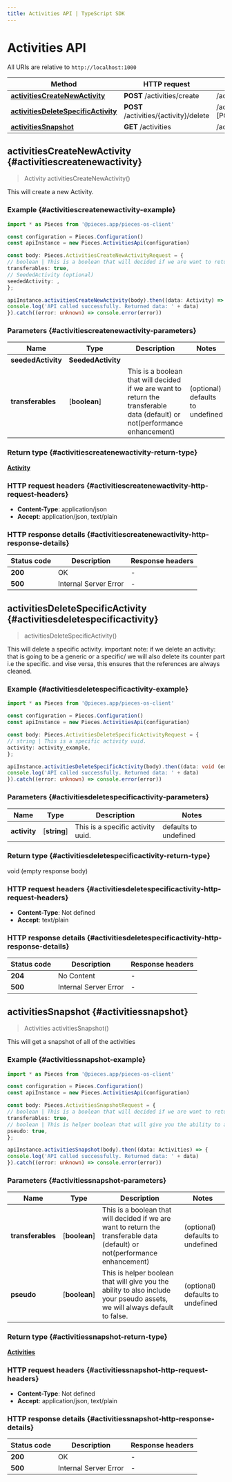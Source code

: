 ```yaml
---
title: Activities API | TypeScript SDK
---
```


# Activities API

All URIs are relative to `http://localhost:1000`

Method | HTTP request | Description
------------- | ------------- | -------------
[**activitiesCreateNewActivity**](ActivitiesApi#activitiescreatenewactivity) | **POST** /activities/create | /activities/create [POST]
[**activitiesDeleteSpecificActivity**](ActivitiesApi#activitiesdeletespecificactivity) | **POST** /activities/\{activity\}/delete | /activities/\{activity\}/delete [POST]
[**activitiesSnapshot**](ActivitiesApi#activitiessnapshot) | **GET** /activities | /activities [GET]


## **activitiesCreateNewActivity** {#activitiescreatenewactivity}
> Activity activitiesCreateNewActivity()

This will create a new Activity.

### Example {#activitiescreatenewactivity-example}

```typescript
import * as Pieces from '@pieces.app/pieces-os-client'

const configuration = Pieces.Configuration()
const apiInstance = new Pieces.ActivitiesApi(configuration)

const body: Pieces.ActivitiesCreateNewActivityRequest = {
// boolean | This is a boolean that will decided if we are want to return the transferable data (default) or not(performance enhancement) (optional)
transferables: true,
// SeededActivity (optional)
seededActivity: ,
};

apiInstance.activitiesCreateNewActivity(body).then((data: Activity) => {
console.log('API called successfully. Returned data: ' + data)
}).catch((error: unknown) => console.error(error))
```

### Parameters {#activitiescreatenewactivity-parameters}


Name | Type | Description  | Notes
------------- | ------------- | ------------- | -------------
 **seededActivity** | **SeededActivity**|  |
 **transferables** | [**boolean**] | This is a boolean that will decided if we are want to return the transferable data (default) or not(performance enhancement) | (optional) defaults to undefined


### Return type {#activitiescreatenewactivity-return-type}

[**Activity**](../models/Activity)

### HTTP request headers {#activitiescreatenewactivity-http-request-headers}

- **Content-Type**: application/json
- **Accept**: application/json, text/plain


### HTTP response details {#activitiescreatenewactivity-http-response-details}
| Status code | Description | Response headers
|-------------|-------------|------------------
**200** | OK |  -  |
**500** | Internal Server Error |  -  |

## **activitiesDeleteSpecificActivity** {#activitiesdeletespecificactivity}
> activitiesDeleteSpecificActivity()

This will delete a specific activity.  important note: if we delete an activity: that is going to be a generic or a specific/ we will also delete its counter part i.e the specific. and vise versa, this ensures that the references are always cleaned.

### Example {#activitiesdeletespecificactivity-example}

```typescript
import * as Pieces from '@pieces.app/pieces-os-client'

const configuration = Pieces.Configuration()
const apiInstance = new Pieces.ActivitiesApi(configuration)

const body: Pieces.ActivitiesDeleteSpecificActivityRequest = {
// string | This is a specific activity uuid.
activity: activity_example,
};

apiInstance.activitiesDeleteSpecificActivity(body).then((data: void (empty response body)) => {
console.log('API called successfully. Returned data: ' + data)
}).catch((error: unknown) => console.error(error))
```

### Parameters {#activitiesdeletespecificactivity-parameters}


Name | Type | Description  | Notes
------------- | ------------- | ------------- | -------------
 **activity** | [**string**] | This is a specific activity uuid. | defaults to undefined


### Return type {#activitiesdeletespecificactivity-return-type}

void (empty response body)

### HTTP request headers {#activitiesdeletespecificactivity-http-request-headers}

- **Content-Type**: Not defined
- **Accept**: text/plain


### HTTP response details {#activitiesdeletespecificactivity-http-response-details}
| Status code | Description | Response headers
|-------------|-------------|------------------
**204** | No Content |  -  |
**500** | Internal Server Error |  -  |

## **activitiesSnapshot** {#activitiessnapshot}
> Activities activitiesSnapshot()

This will get a snapshot of all of the activities

### Example {#activitiessnapshot-example}

```typescript
import * as Pieces from '@pieces.app/pieces-os-client'

const configuration = Pieces.Configuration()
const apiInstance = new Pieces.ActivitiesApi(configuration)

const body: Pieces.ActivitiesSnapshotRequest = {
// boolean | This is a boolean that will decided if we are want to return the transferable data (default) or not(performance enhancement) (optional)
transferables: true,
// boolean | This is helper boolean that will give you the ability to also include your pseudo assets, we will always default to false. (optional)
pseudo: true,
};

apiInstance.activitiesSnapshot(body).then((data: Activities) => {
console.log('API called successfully. Returned data: ' + data)
}).catch((error: unknown) => console.error(error))
```

### Parameters {#activitiessnapshot-parameters}


Name | Type | Description  | Notes
------------- | ------------- | ------------- | -------------
 **transferables** | [**boolean**] | This is a boolean that will decided if we are want to return the transferable data (default) or not(performance enhancement) | (optional) defaults to undefined
 **pseudo** | [**boolean**] | This is helper boolean that will give you the ability to also include your pseudo assets, we will always default to false. | (optional) defaults to undefined


### Return type {#activitiessnapshot-return-type}

[**Activities**](../models/Activities)

### HTTP request headers {#activitiessnapshot-http-request-headers}

- **Content-Type**: Not defined
- **Accept**: application/json, text/plain


### HTTP response details {#activitiessnapshot-http-response-details}
| Status code | Description | Response headers
|-------------|-------------|------------------
**200** | OK |  -  |
**500** | Internal Server Error |  -  |


